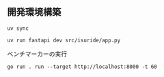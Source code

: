 ## 開発環境構築

```
uv sync
```

```
uv run fastapi dev src/isuride/app.py
```

ベンチマーカーの実行
```
go run . run --target http://localhost:8000 -t 60
```
